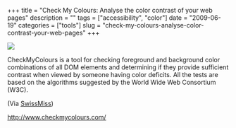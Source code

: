 +++
title = "Check My Colours: Analyse the color contrast of your web pages"
description = ""
tags = ["accessibility", "color"]
date = "2009-06-19"
categories = ["tools"]
slug = "check-my-colours-analyse-color-contrast-your-web-pages"
+++


<div class="tool-screenshot mb1"><a href="http://www.checkmycolours.com/"><img id="bluga-thumbnail-2728" class="bluga-thumbnail custom" src="//konigi.com/media/bluga/
wt522ff35169d5d_custom.jpg"/></a></div><p>CheckMyColours is a tool for checking foreground and background color combinations of all DOM elements and determining if they provide sufficient contrast when viewed by someone having color deficits. All the tests are based on the algorithms suggested by the World Wide Web Consortium (W3C).</p>
<p>(Via <a href="http://swiss-miss.com/">SwissMiss</a>)</p>
  
<p><a href="http://www.checkmycolours.com/">http://www.checkmycolours.com/</a></p>
      
